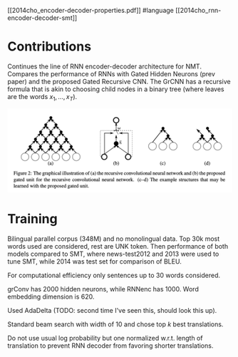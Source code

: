 [[2014cho_encoder-decoder-properties.pdf]]
#language
[[2014cho_rnn-encoder-decoder-smt]]

# Contributions 

   Continues the line of RNN encoder-decoder architecture for NMT. Compares the performance of RNNs with Gated Hidden Neurons (prev paper) and the proposed Gated Recursive CNN. The GrCNN has a recursive formula that is akin to choosing child nodes in a binary tree (where leaves are the words $x_1, \ldots, x_T$). 

   ![image](img/grcnn.png) 

# Training 

   Bilingual parallel corpus (348M) and no monolingual data. Top 30k most words used are considered, rest are UNK token. Then performance of both models compared to SMT, where news-test2012 and 2013 were used to tune SMT, while 2014 was test set for comparison of BLEU. 

   For computational efficiency only sentences up to 30 words considered. 

   grConv has 2000 hidden neurons, while RNNenc has 1000. Word embedding dimension is 620. 

   Used AdaDelta (TODO: second time I've seen this, should look this up). 

   Standard beam search with width of 10 and chose top $k$ best translations. 

   Do not use usual log probability but one normalized w.r.t. length of translation to prevent RNN decoder from favoring shorter translations. 



